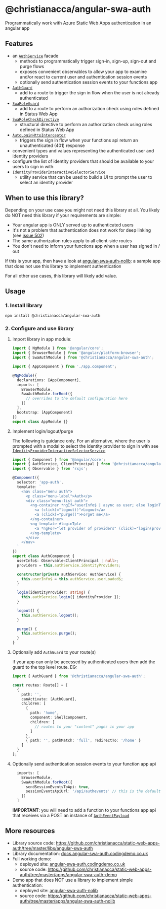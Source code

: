 # @christianacca/angular-swa-auth

Programmatically work with Azure Static Web Apps authentication in an angular app

## Features

- an [`AuthService`](https://docs.angular-swa-auth.codingdemo.co.uk/injectables/AuthService.html) facade
  - methods to programmatically trigger sign-in, sign-up, sign-out and purge flows
  - exposes convenient observables to allow your app to examine and/or react to current user and authentication session events
  - optionally send authentication session events to your functions app
- [`AuthGuard`](https://docs.angular-swa-auth.codingdemo.co.uk/guards/AuthGuard.html)
  - add to a route to trigger the sign in flow when the user is not already authenticated
- [`SwaRoleGuard`](https://docs.angular-swa-auth.codingdemo.co.uk/guards/SwaRoleGuard.html)
  - add to a route to perform an authorization check using roles defined in Status Web App
- [`SwaRoleCheckDirective`](https://docs.angular-swa-auth.codingdemo.co.uk/directives/SwaRoleCheckDirective.html)
  - structural directive to perform an authorization check using roles defined in Status Web App
- [`AutoLoginHttpInterceptor`](https://docs.angular-swa-auth.codingdemo.co.uk/interceptors/AutoLoginHttpInterceptor.html)
  - triggers the sign in flow when your functions api return an unauthenticated (401) response
- convenient types and values representing the authenticated user and identity providers
- configure the list of identity providers that should be available to your users to sign in with
- [`IdentityProviderInteractiveSelectorService`](https://docs.angular-swa-auth.codingdemo.co.uk/injectables/IdentityProviderInteractiveSelectorService.html)
  - utility service that can be used to build a UI to prompt the user to select an identity provider
  
## When to use this library?

Depending on your use case you might not need this library at all. You likely do NOT need this library if your requirements are simple:
* Your angular app is ONLY served up to authenticated users
* It's not a problem that authentication does not work for deep linking (see [issue 502](https://github.com/Azure/static-web-apps/issues/502))
* The same authorization rules apply to all client-side routes
* You don't need to inform your functions app when a user has signed in / out

If this is your app, then have a look at [angular-swa-auth-nolib](https://angular-swa-auth-nolib.codingdemo.co.uk): 
a sample app that does not use this library to implement authentication

For all other use cases, this library will likely add value.

## Usage

### 1. Install library

   ```bash
   npm install @christianacca/angular-swa-auth
   ```

### 2. Configure and use library

1. Import library in app module:

   ```ts
   import { NgModule } from '@angular/core';
   import { BrowserModule } from '@angular/platform-browser';
   import { SwaAuthModule } from '@christianacca/angular-swa-auth';
   
   import { AppComponent } from './app.component';
   
   @NgModule({
     declarations: [AppComponent],
     imports: [
       BrowserModule,
       SwaAuthModule.forRoot({
         // overrides to the default configuration here
       })
     ],
     bootstrap: [AppComponent]
   })
   export class AppModule {}
   ```

2. Implement login/logout/purge

   The following is guidance only. For an alternative, where the user is prompted with a modal
   to select the identity provider to sign in with see [`IdentityProviderInteractiveSelectorService`](https://docs.angular-swa-auth.codingdemo.co.uk/injectables/IdentityProviderInteractiveSelectorService.html)

   ```ts
   import { Component } from '@angular/core';
   import { AuthService, ClientPrincipal } from '@christianacca/angular-swa-auth';
   import { Observable } from 'rxjs';
   
   @Component({
     selector: 'app-auth',
     template: `
       <nav class="menu auth">
         <p class="menu-label">Auth</p>
         <div class="menu-list auth">
           <ng-container *ngIf="userInfo$ | async as user; else loginTpl">
             <a (click)="logout()">Logout</a>
             <a (click)="purge()">Forget me</a>
           </ng-container>
           <ng-template #loginTpl>
             <a *ngFor="let provider of providers" (click)="login(provider.id)">{{ provider.name }}</a>
           </ng-template>
         </div>
       </nav>
     `
   })
   export class AuthComponent {
     userInfo$: Observable<ClientPrincipal | null>;
     providers = this.authService.identityProviders;

     constructor(private authService: AuthService) {
       this.userInfo$ = this.authService.userLoaded$;
     }

     login(identityProvider: string) {
       this.authService.login({ identityProvider });
     }

     logout() {
       this.authService.logout();
     }

     purge() {
       this.authService.purge();
     }
   }
   ```

3. Optionally add `AuthGuard` to your route(s)

   If your app can only be accessed by authenticated users then add the guard to the top level route. EG:

   ```ts
   import { AuthGuard } from '@christianacca/angular-swa-auth';
   
   const routes: Route[] = [
     {
       path: '',
       canActivate: [AuthGuard],
       children: [
         {
           path: 'home',
           component: ShellComponent,
           children: [
             // routes to your "content" pages in your app
           ]
         },
         { path: '', pathMatch: 'full', redirectTo: '/home' }
       ]
     }
   ];
   ```
   
4. Optionally send authentication session events to your function app api

   ```ts
     imports: [
       BrowserModule,
       SwaAuthModule.forRoot({
         sendSessionEventsToApi: true,
         sessionEventsApiUrl: '/api/authevents' // this is the default if not supplied
       })
     ]
   ```

   **IMPORTANT**: you will need to add a function to your functions app api that receives via a POST an instance of [`AuthEventPayload`](https://docs.angular-swa-auth.codingdemo.co.uk/interfaces/AuthEventPayload.html)

## More resources

- Library source code: <https://github.com/christianacca/static-web-apps-auth/tree/master/libs/angular-swa-auth>
- Library documentation: [docs.angular-swa-auth.codingdemo.co.uk](https://docs.angular-swa-auth.codingdemo.co.uk)
- Full working demo:  
  - deployed site: [angular-swa-auth.codingdemo.co.uk](https://angular-swa-auth.codingdemo.co.uk)
  - source code: <https://github.com/christianacca/static-web-apps-auth/tree/master/apps/angular-swa-auth-demo>
- Demo app that does NOT use a library to implement simple authentication: 
  - deployed site: [angular-swa-auth-nolib](https://angular-swa-auth-nolib.codingdemo.co.uk)
  - source code: <https://github.com/christianacca/static-web-apps-auth/tree/master/apps/angular-swa-auth-nolib>
  
